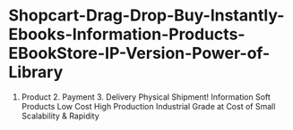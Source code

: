 # Shopcart-Drag-Drop-Buy-Instantly-Ebooks-Information-Products-EBookStore-IP-Version-Power-of-Library
1. Product 2. Payment 3. Delivery Physical Shipment! Information Soft Products Low Cost High Production Industrial Grade at Cost of Small Scalability &amp; Rapidity
